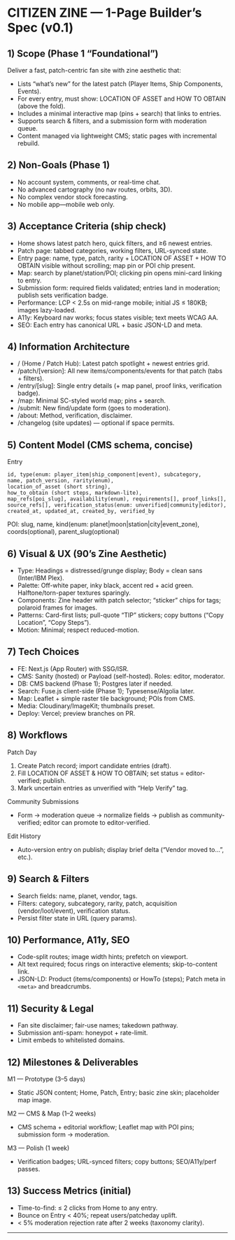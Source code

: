 # CITIZEN ZINE — 1-Page Builder’s Spec (v0.1)

## 1) Scope (Phase 1 “Foundational”)

Deliver a fast, patch-centric fan site with zine aesthetic that:

* Lists “what’s new” for the latest patch (Player Items, Ship Components, Events).
* For every entry, must show: LOCATION OF ASSET and HOW TO OBTAIN (above the fold).
* Includes a minimal interactive map (pins + search) that links to entries.
* Supports search & filters, and a submission form with moderation queue.
* Content managed via lightweight CMS; static pages with incremental rebuild.

## 2) Non-Goals (Phase 1)

* No account system, comments, or real-time chat.
* No advanced cartography (no nav routes, orbits, 3D).
* No complex vendor stock forecasting.
* No mobile app—mobile web only.

## 3) Acceptance Criteria (ship check)

* Home shows latest patch hero, quick filters, and ≥6 newest entries.
* Patch page: tabbed categories, working filters, URL-synced state.
* Entry page: name, type, patch, rarity + LOCATION OF ASSET + HOW TO OBTAIN visible without scrolling; map pin or POI chip present.
* Map: search by planet/station/POI; clicking pin opens mini-card linking to entry.
* Submission form: required fields validated; entries land in moderation; publish sets verification badge.
* Performance: LCP < 2.5s on mid-range mobile; initial JS ≤ 180KB; images lazy-loaded.
* A11y: Keyboard nav works; focus states visible; text meets WCAG AA.
* SEO: Each entry has canonical URL + basic JSON-LD and meta.

## 4) Information Architecture

* / (Home / Patch Hub): Latest patch spotlight + newest entries grid.
* /patch/[version]: All new items/components/events for that patch (tabs + filters).
* /entry/[slug]: Single entry details (+ map panel, proof links, verification badge).
* /map: Minimal SC-styled world map; pins + search.
* /submit: New find/update form (goes to moderation).
* /about: Method, verification, disclaimer.
* /changelog (site updates) — optional if space permits.

## 5) Content Model (CMS schema, concise)

Entry

```
id, type(enum: player_item|ship_component|event), subcategory,
name, patch_version, rarity(enum),
location_of_asset (short string),
how_to_obtain (short steps, markdown-lite),
map_refs[poi_slug], availability(enum), requirements[], proof_links[],
source_refs[], verification_status(enum: unverified|community|editor),
created_at, updated_at, created_by, verified_by
```

POI: slug, name, kind(enum: planet|moon|station|city|event_zone), coords(optional), parent_slug(optional)

## 6) Visual & UX (90’s Zine Aesthetic)

* Type: Headings = distressed/grunge display; Body = clean sans (Inter/IBM Plex).
* Palette: Off-white paper, inky black, accent red + acid green. Halftone/torn-paper textures sparingly.
* Components: Zine header with patch selector; “sticker” chips for tags; polaroid frames for images.
* Patterns: Card-first lists; pull-quote “TIP” stickers; copy buttons (“Copy Location”, “Copy Steps”).
* Motion: Minimal; respect reduced-motion.

## 7) Tech Choices

* FE: Next.js (App Router) with SSG/ISR.
* CMS: Sanity (hosted) or Payload (self-hosted). Roles: editor, moderator.
* DB: CMS backend (Phase 1); Postgres later if needed.
* Search: Fuse.js client-side (Phase 1); Typesense/Algolia later.
* Map: Leaflet + simple raster tile background; POIs from CMS.
* Media: Cloudinary/ImageKit; thumbnails preset.
* Deploy: Vercel; preview branches on PR.

## 8) Workflows

Patch Day

1. Create Patch record; import candidate entries (draft).
2. Fill LOCATION OF ASSET & HOW TO OBTAIN; set status = editor-verified; publish.
3. Mark uncertain entries as unverified with “Help Verify” tag.

Community Submissions

* Form → moderation queue → normalize fields → publish as community-verified; editor can promote to editor-verified.

Edit History

* Auto-version entry on publish; display brief delta (“Vendor moved to…”, etc.).

## 9) Search & Filters

* Search fields: name, planet, vendor, tags.
* Filters: category, subcategory, rarity, patch, acquisition (vendor/loot/event), verification status.
* Persist filter state in URL (query params).

## 10) Performance, A11y, SEO

* Code-split routes; image width hints; prefetch on viewport.
* Alt text required; focus rings on interactive elements; skip-to-content link.
* JSON-LD: Product (items/components) or HowTo (steps); Patch meta in `<meta>` and breadcrumbs.

## 11) Security & Legal

* Fan site disclaimer; fair-use names; takedown pathway.
* Submission anti-spam: honeypot + rate-limit.
* Limit embeds to whitelisted domains.

## 12) Milestones & Deliverables

M1 — Prototype (3–5 days)

* Static JSON content; Home, Patch, Entry; basic zine skin; placeholder map image.

M2 — CMS & Map (1–2 weeks)

* CMS schema + editorial workflow; Leaflet map with POI pins; submission form → moderation.

M3 — Polish (1 week)

* Verification badges; URL-synced filters; copy buttons; SEO/A11y/perf passes.

## 13) Success Metrics (initial)

* Time-to-find: ≤ 2 clicks from Home to any entry.
* Bounce on Entry < 40%; repeat users/patcheday uplift.
* < 5% moderation rejection rate after 2 weeks (taxonomy clarity).

---

